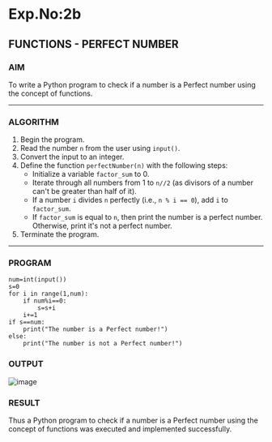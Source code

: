 # Exp.No:2b  
## FUNCTIONS - PERFECT NUMBER

### AIM  
To write a Python program to check if a number is a Perfect number using the concept of functions.

---

### ALGORITHM

1. Begin the program.  
2. Read the number `n` from the user using `input()`.  
3. Convert the input to an integer.  
4. Define the function `perfectNumber(n)` with the following steps:  
    - Initialize a variable `factor_sum` to 0.  
    - Iterate through all numbers from 1 to `n//2` (as divisors of a number can't be greater than half of it).  
    - If a number `i` divides `n` perfectly (i.e., `n % i == 0`), add `i` to `factor_sum`.  
    - If `factor_sum` is equal to `n`, then print the number is a perfect number. Otherwise, print it's not a perfect number.  
5. Terminate the program.

---

### PROGRAM
```
num=int(input())
s=0
for i in range(1,num):
    if num%i==0:
        s=s+i
    i+=1
if s==num:
    print("The number is a Perfect number!")
else:
    print("The number is not a Perfect number!")

```
### OUTPUT
![image](https://github.com/user-attachments/assets/c8c50c13-438c-43da-8a1f-47e7d5c7e1fb)

### RESULT
Thus a Python program to check if a number is a Perfect number using the concept of functions was executed and implemented successfully.
